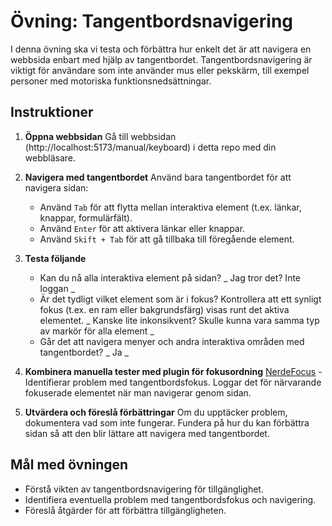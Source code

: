 # Övning: Tangentbordsnavigering

I denna övning ska vi testa och förbättra hur enkelt det är att navigera en webbsida enbart med hjälp av tangentbordet. Tangentbordsnavigering är viktigt för användare som inte använder mus eller pekskärm, till exempel personer med motoriska funktionsnedsättningar.

## Instruktioner

1. **Öppna webbsidan**
   Gå till webbsidan (http://localhost:5173/manual/keyboard) i detta repo med din webbläsare.

2. **Navigera med tangentbordet**
   Använd bara tangentbordet för att navigera sidan:

   - Använd `Tab` för att flytta mellan interaktiva element (t.ex. länkar, knappar, formulärfält).
   - Använd `Enter` för att aktivera länkar eller knappar.
   - Använd `Skift + Tab` för att gå tillbaka till föregående element.

3. **Testa följande**

   - Kan du nå alla interaktiva element på sidan? _ Jag tror det? Inte loggan _
   - Är det tydligt vilket element som är i fokus? Kontrollera att ett synligt fokus (t.ex. en ram eller bakgrundsfärg) visas runt det aktiva elementet. _ Kanske lite inkonsikvent? Skulle kunna vara samma typ av markör för alla element _
   - Går det att navigera menyer och andra interaktiva områden med tangentbordet? _ Ja _

4. **Kombinera manuella tester med plugin för fokusordning**
   [NerdeFocus](https://chromewebstore.google.com/detail/nerdefocus/lpfiljldhgjecfepfljnbjnbjfhennpd) - Identifierar problem med tangentbordsfokus. Loggar det för närvarande fokuserade elementet när man navigerar genom sidan.

5. **Utvärdera och föreslå förbättringar**
   Om du upptäcker problem, dokumentera vad som inte fungerar. Fundera på hur du kan förbättra sidan så att den blir lättare att navigera med tangentbordet.

## Mål med övningen

- Förstå vikten av tangentbordsnavigering för tillgänglighet.
- Identifiera eventuella problem med tangentbordsfokus och navigering.
- Föreslå åtgärder för att förbättra tillgängligheten.
